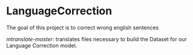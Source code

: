 # LanguageCorrection
The goal of this project is to correct wrong english sentences


*mtranslate-master*: translates files necessary to build the Dataset for our Language Correction model.

